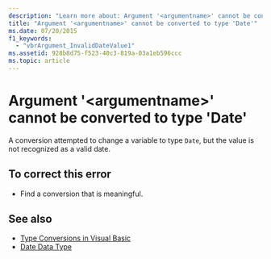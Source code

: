 ```yaml
---
description: "Learn more about: Argument '<argumentname>' cannot be converted to type 'Date"
title: "Argument '<argumentname>' cannot be converted to type 'Date'"
ms.date: 07/20/2015
f1_keywords: 
  - "vbrArgument_InvalidDateValue1"
ms.assetid: 928b8d75-f523-40c3-819a-03a1eb596ccc
ms.topic: article
---
```

# Argument '\<argumentname>' cannot be converted to type 'Date'

A conversion attempted to change a variable to type `Date`, but the value is not recognized as a valid date.  
  
## To correct this error  
  
- Find a conversion that is meaningful.  
  
## See also

- [Type Conversions in Visual Basic](../programming-guide/language-features/data-types/type-conversions.md)
- [Date Data Type](../language-reference/data-types/date-data-type.md)

